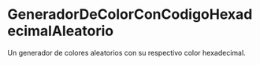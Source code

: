 # GeneradorDeColorConCodigoHexadecimalAleatorio
Un generador de colores aleatorios con su respectivo color hexadecimal.
